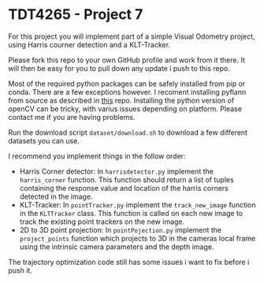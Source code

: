 # TDT4265 - Project 7

For this project you will implement part of a simple Visual Odometry project, using Harris courner detection and a KLT-Tracker.

Please fork this repo to your own GitHub profile and work from it there. It will then be easy for you to pull down any update i push to this repo.

Most of the required python packages can be safely installed from pip or conda. There are a few exceptions however. I recoment installing pyflann from source as described in [this](https://github.com/primetang/pyflann) repo. Installing the python version of openCV can be tricky, with varius issues depending on platform. Please contact me if you are having problems.

Run the download script `dataset/download.sh` to download a few different datasets you can use.

I recommend you implement things in the follow order:

- Harris Corner detector: In `harrisdetector.py` implement the `harris_corner` function. This function should return a list of tuples containing the response value and location of the harris corners detected in the image.
- KLT-Tracker: In `pointTracker.py` implement the `track_new_image` function in the `KLTTracker` class. This function is called on each new image to track the existing point trackers on the new image.
- 2D to 3D point projection: In `pointPojection.py` implement the `project_points` function which projects to 3D in the cameras local frame using the intrinsic camera parameters and the depth image.

The trajectory optimization code still has some issues i want to fix before i push it.


